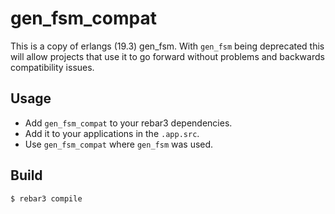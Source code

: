 gen_fsm_compat
=====

This is a copy of erlangs (19.3) gen_fsm. With `gen_fsm` being deprecated this will allow projects that use it to go forward without problems and backwards compatibility issues.

Usage
-----

* Add `gen_fsm_compat` to your rebar3 dependencies.
* Add it to your applications in the `.app.src`.
* Use `gen_fsm_compat` where `gen_fsm` was used.

Build
-----

    $ rebar3 compile

